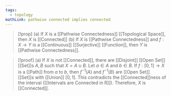 ```yaml
---
tags:
  - topology
mathLink: pathwise connected implies connected
---
```


>[!prop]
>(a) If $X$ is a [[Pathwise Connectedness]] [[Topological Space]], then $X$ is [[Connected]]
>(b) If $X$ is [[Pathwise Connectedness]] and $f:X \rightarrow Y$ is a [[Continuous]] [[Surjective]] [[Function]], then $Y$ is [[Pathwise Connectedness]].

>[!proof]
(a) If $X$ is not [[Connected]], there are [[Disjoint]] [[Open Set]] [[Set]]s $A,B$ such that $X=A\cup B$. Let $a\in A$ and $b\in B$. If $f:[0,1]\rightarrow X$ is a [[Path]] from $a$ to $b$, then $f^{-1}(A)$ and $f^{-1}(B)$ are [[Open Set]] [[Set]]s with [[Union]] $[0,1]$. This contradicts the [[Connected]]ness of the interval ([[Intervals are Connected in R]]). Therefore, $X$ is [[Connected]].